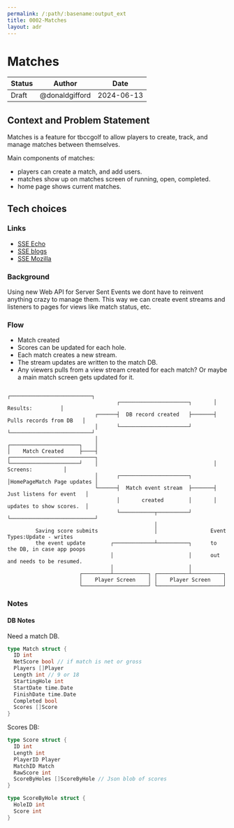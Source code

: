 ```yaml
---
permalink: /:path/:basename:output_ext
title: 0002-Matches
layout: adr
---
```


# Matches

| Status | Author         | Date       |
| ------ | -------------- | ---------- |
| Draft  | @donaldgifford | 2024-06-13 |

## Context and Problem Statement

Matches is a feature for tbccgolf to allow players to create, track, and manage matches between themselves.

Main components of matches:

- players can create a match, and add users.
- matches show up on matches screen of running, open, completed.
- home page shows current matches.

## Tech choices

### Links

- [SSE Echo](https://echo.labstack.com/docs/cookbook/sse)
- [SSE blogs](https://threedots.tech/post/live-website-updates-go-sse-htmx/)
- [SSE Mozilla](https://developer.mozilla.org/en-US/docs/Web/API/Server-sent_events/Using_server-sent_events#event_stream_format)

### Background

Using new Web API for Server Sent Events we dont have to reinvent anything crazy to manage them. This way we can create event streams and listeners to pages for views like match status, etc.

### Flow

- Match created
- Scores can be updated for each hole.
- Each match creates a new stream.
- The stream updates are written to the match DB.
- Any viewers pulls from a view stream created for each match? Or maybe a main match screen gets updated for it.

```
                                                                  ┌──────────────────────────┐
                                   ┌──────────────────────┐       │         Results:         │
                            ┌──────┤  DB record created   ├───────┤  Pulls records from DB   │
                            │      └──────────────────────┘       └──────────────────────────┘
                            │
┌──────────────────────┐    │
│    Match Created     ├────┤                                     ┌───────────────────────────┐
└──────────────────────┘    │                                     │         Screens:          │
                            │      ┌──────────────────────┐       │HomePageMatch Page updates │
                            └──────┤  Match event stream  ├───────┤  Just listens for event   │
                                   │       created        │       │  updates to show scores.  │
                                   └───────────┬──────────┘       └───────────────────────────┘
                                               │
         Saving score submits                  │                 Event Types:Update - writes
         the event update        ┌─────────────┴──────────┐      to the DB, in case app poops
                                 │                        │      out and needs to be resumed.
                                 │                        │
                       ┌─────────┴───────────┐ ┌──────────┴──────────┐
                       │    Player Screen    │ │    Player Screen    │
                       └─────────────────────┘ └─────────────────────┘
```

### Notes

#### DB Notes

Need a match DB.

```go
type Match struct {
  ID int
  NetScore bool // if match is net or gross
  Players []Player
  Length int // 9 or 18
  StartingHole int
  StartDate time.Date
  FinishDate time.Date
  Completed bool
  Scores []Score
}
```

Scores DB:

```go
type Score struct {
  ID int
  Length int
  PlayerID Player
  MatchID Match
  RawScore int
  ScoreByHoles []ScoreByHole // Json blob of scores
}
```

```go
type ScoreByHole struct {
  HoleID int
  Score int
}
```
